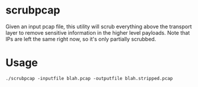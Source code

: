 # scrubpcap
Given an input pcap file, this utility will scrub everything above the transport layer to remove sensitive information in the higher level payloads.  Note that IPs are left the same right now, so it's only partially scrubbed.

# Usage
`./scrubpcap -inputfile blah.pcap -outputfile blah.stripped.pcap`
